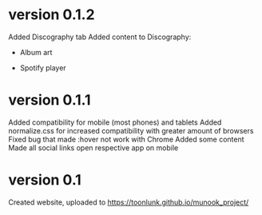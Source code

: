 # version 0.1.2

Added Discography tab
Added content to Discography:

* Album art

* Spotify player

# version 0.1.1

Added compatibility for mobile (most phones) and tablets
Added normalize.css for increased compatibility with greater amount of browsers
Fixed bug that made :hover not work with Chrome
Added some content
Made all social links open respective app on mobile

# version 0.1

Created website, uploaded to https://toonlunk.github.io/munook_project/
